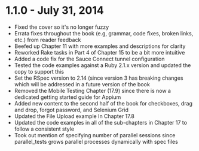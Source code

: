 # 1.1.0 - July 31, 2014

+ Fixed the cover so it's no longer fuzzy
+ Errata fixes throughout the book (e.g, grammar, code fixes, broken links, etc.) from reader feedback
+ Beefed up Chapter 11 with more examples and descriptions for clarity
+ Reworked Rake tasks in Part 4 of Chapter 15 to be a bit more intuitive
+ Added a code fix for the Sauce Connect tunnel configuration
+ Tested the code examples against a Ruby 2.1.x version and updated the copy to support this
+ Set the RSpec version to 2.14 (since version 3 has breaking changes which will be addressed in a future version of the book
+ Removed the Mobile Testing Chapter (17.9) since there is now a dedicated getting started guide for Appium
+ Added new content to the second half of the book for checkboxes, drag and drop, forgot password, and Selenium Grid
+ Updated the File Upload example In Chapter 17.8
+ Updated the code examples in all of the sub-chapters in Chapter 17 to follow a consistent style
+ Took out mention of specifying number of parallel sessions since parallel_tests grows parallel processes dynamically with spec files
